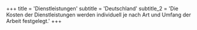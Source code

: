 +++
title = 'Dienstleistungen'
subtitle = 'Deutschland'
subtitle_2 = 'Die Kosten der Dienstleistungen werden individuell je nach Art und Umfang der Arbeit festgelegt.'
+++